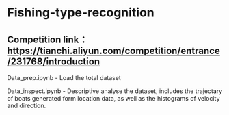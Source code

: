 # Fishing-type-recognition

## Competition link： https://tianchi.aliyun.com/competition/entrance/231768/introduction

Data_prep.ipynb - Load the total dataset

Data_inspect.ipynb - Descriptive analyse the dataset, includes the trajectary of boats generated form location data, as well as the histograms of velocity and direction.
